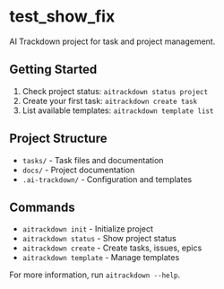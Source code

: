 # test_show_fix

AI Trackdown project for task and project management.

## Getting Started

1. Check project status: `aitrackdown status project`
2. Create your first task: `aitrackdown create task`
3. List available templates: `aitrackdown template list`

## Project Structure

- `tasks/` - Task files and documentation
- `docs/` - Project documentation
- `.ai-trackdown/` - Configuration and templates

## Commands

- `aitrackdown init` - Initialize project
- `aitrackdown status` - Show project status
- `aitrackdown create` - Create tasks, issues, epics
- `aitrackdown template` - Manage templates

For more information, run `aitrackdown --help`.
